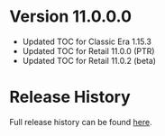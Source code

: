 # Version 11.0.0.0

- Updated TOC for Classic Era 1.15.3
- Updated TOC for Retail 11.0.0 (PTR)
- Updated TOC for Retail 11.0.2 (beta)

# Release History

Full release history can be found [here](https://github.com/kstange/MasqueBlizzBars/wiki/Release-Notes).

